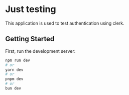 # Just testing

This application is used to test authentication using clerk.

## Getting Started

First, run the development server:

```bash
npm run dev
# or
yarn dev
# or
pnpm dev
# or
bun dev
```
